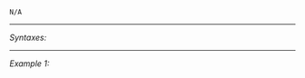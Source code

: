 `N/A`


---
*Syntaxes:*

<!-- [] call `BIS_fnc_moduleObjectiveGetIn` -->

---
*Example 1:*

<!-- 
```sqf
[] call BIS_fnc_moduleObjectiveGetIn;
``` -->